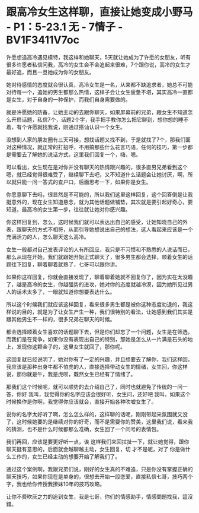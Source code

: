 # 跟高冷女生这样聊，直接让她变成小野马 - P1：5-23.1 无 - 7情子 - BV1F3411V7oc

许愿想追高冷遇见模特，我这样和她聊天，5天就让她成为了许愿的女朋友，听有很多许愿者私信问我，高冷的女生会不会追起来很难，7个跟你说，高冷的女生才最好追，而且一旦她成为你的女朋友。

她对待感情的态度就会很认真，高冷女生是一名，从来都不缺追求者，她总不可能对待每一个，追她的男生都那么热情，这样子会让女生疲惫不堪，其实高冷一直都是女生，对于自身的一种保护，而我们自身需要做的。

就是许愿她的防备，让她主动的去跟你聊天，如果屏幕前的兄弟，跟女生不知道怎么开启话题，私信7个，话题2个字，我手把手教你怎么把它聊到，想你想的睡不着，有个许愿就找我说，刚通过搭讪认识一个女生。

没想到人家的朋友圈有三天可接，想找话题又找不到，于是就找了7个，那我们面对这种情况，就正常的打招呼，不用搞那些什么花言巧语，任何的技巧，第一步都是需要去了解她的说话方式，这里我们回复一个，嗨，嗯。

可以看出，女生现在是对你并没有聊天的热情跟兴趣的，很多直男兄弟看到这个嗯，就已经觉得很难受了，继续聊下去吧，又不知道什么话题会让她讨厌，啊，所以就只能一问一答式的查户口，后面思考一下，如果你是女生。

你愿意聊下去吗，很显然是不可能的，所以我们这里这样回复，这个回答倒是让我挺意外的，现在女生知道悬念，就为其他话题做铺垫，其次就是要引起好奇心，要知道，最高冷的女生第一步，往往就让她对你感兴趣。

你这样回复到，怎么，这时候我们就可以表达出自己的感受，让她知晓自己的外表，跟聊天的方式不相符，从而引导她想说出自己的想法，这人看起来应该是一个充满活力的人，怎么聊天这么高冷。

女生一般都对自己发表评论的人有所回应，我只是不习惯和不熟悉的人说话而已，那么从现在开始，我们就跟她开始正式聊天了，很多男生都会选择，顺着女生的话题往下回复，聊着聊着就熟了，七哥可以跟你讲。

如果你这样回复，你就会直接发现了，聊着聊着她就不回复你了，因为实在太没趣了，越是高冷的女生，你越强势的进攻，她对你的态度就越冷漠，因为她所见过男人的话术太多了，一眼就知道你想要表达什么。

所以这个时候我们就应该这样回复，看来很多男生都是被你这种态度劝退的，我这样说的目的，就是为了让女生产生一种，我们很特别的看法，让她感到我们其实是跟其他男生不一样的，很多兄弟在聊天的时候。

都会选择顺着女生喜欢的话题聊下去，但是你们却忘了一个问题，女生是在筛选，而我们是在竞争，如果你没有表现出自己的特别，那她是怎么从一片满是石头的地上，发现你这颗金子的，这里女生就回了，那你呢。

这回复就已经说明了，她对你有了一定的兴趣，并且想要去了解你，我们这样回，我应该是那种出身牛都不怕虎的人，直接选择带动女生的情绪，女生回，你这样说，那你就是牛，我是虎呗，既然女生已经有了情绪了。

那我们这个时候呢，就可以顺势的去介绍自己了，同时也就避免了传统的一问一答，你好 我叫，我觉得你的名字应该会很好听，女生问，还好吧 我叫，如果这个时候换作是你啊，我觉得你应该就会，直接开始各种吹嘘女生了。

说你的名字太好听了啊，怎么怎么样的，这样聊的话呢，刚刚带起来氛围就又没了，这时候她要的是继续对你的好奇，而不是需要你的赞美，这里我们说，看来我的猜测，也不是什么时候都那么准确，女生回了一个问号的表情包。

我们再回，应该是要更好听一点，诶 这样我们来回拉扯一下，就让她觉得，跟你聊天挺有意思的，后面就会越聊越主动，女生回复，切 才不是呢，对了 你是做什么工作的，女生已经主动的想要开始了解我们了。

通过这个案例啊，我跟兄弟们说，刚好的女生真的不难追，只是你没有掌握正确的聊天技巧，如果你现在是单身的，很想去开始一段恋爱，直接私信七哥，技巧两个字，我也给你传授我撩妹10年的技巧攻略。

让你不费吹灰之力的追到女生，我是七哥，你们的情感助手，情感問題找我，這沒錯。